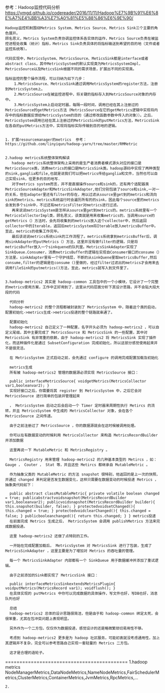 参考：Hadoop监控代码分析
    　https://ymgd.github.io/codereader/2016/11/11/Hadoop%E7%9B%91%E6%8E%A7%E4%BB%A3%E7%A0%81%E5%88%86%E6%9E%90/


    Hadoop监控机制围绕Metrics System、Metrics Source、Metrics Sink三个主要的角色展开。
    顾名思义，Metrics System负责协调监控体系各实体的运作，Metrics Source负责在被监控进程处收集（统计）指标，Metrics Sink负责具体的将指标输送到希望的目的地（文件或者监控系统等）。

    代码实现中，MetricsSystem、MetricsSource、MeticsSink都是interface或者abstract class，其中MetricsSystem的默认实现类为MetricsSystemImpl，MetricsSource以及MeticsSink根据不同的需求场景，扩展出不同的实现类。

    指标监控的整个操作流程，可以归纳为如下几步：
        1.MetricsSource、MetricsSink通过调用MetricsSystem的register方法，注册到MetricsSystem上。
        2.MetricsSource在被监控进程中，将关键的指标存入到MetricsSource对象的内存中。
        3.MetricsSystem上启动定时器，每隔一段时间，调用已经在其上注册过的MetricsSource的getMetrics方法（MetricsSource在它的getMetrics逻辑中实现将内存中的指标数据反馈给MetricsSystem的目的（通过修改函数参数中传入的对象））。之后，MetricsSystem调用已经在其上注册过的MetricsSink的putMetrics方法，MetricsSink在各自的putMetrics方法中，实现将指标实际传输到目的地的逻辑。


    1. 扩展resourcemanager的metrics  参考：https://github.com/linyiqun/hadoop-yarn/tree/master/RMMetric


    2.hadoop metrics系统整体架构解读
       hadoop metrics系统整体架构上采用的是生产者消费者模式源头对应的接口是MetricsSource类，消费metrics的接口是MetricsSink类。hadoop源码中实现了两种类型的sink,ganglia和file,也就是说我们可以把metrics传给ganglia和文件，当然也可以自己实现sink，往更多的目的地写.
       对于metrics system而言，并不是直接操作source和sink的，还有两个适配器类MetricsSourceAdapter和MetricsSinkAdapter,他们分别包装了source和sink,一对一的关系，但在adapter里还有filter的存在，用以过滤从source里get到的metrics和流向sink的metrics。metrics系统运行时会遍历所有的的sink，因此每个source里的metrics会发到多个sink中，不过还有metricsFilter对metrics进行过滤。
       再来说说metricsSystem是怎样从source里get到metrics的。metrics系统里有一个MetricsCollectorImpl类，顾名思义，该类就是用来收集metrics的，当调用source的getMetrics（）方法时，会先将收集到的metrics放入这个collector中，然后返回collector中的Iterable，返回后metricsSystem将Iterable放入metricsBuffer中。至此，metrics的收集工作完毕。
       最后该说说metrics系统sink的工作流程了。metrics系统拿到metricsBuffer后，调用sinkAdapter的putMetrics（）方法，这里并没有做filter的逻辑，只是将metricsBuffer放入一个sinkquene的队列里。MetricsSinkAdapter实现了SinkQueue.Consumer，消费metricsBuffer的逻辑在实现自Consumer接口的consume（）方法里。sinkAdapter里有一个守护线层，不断的从sinkQuene里取metricsBuffer,然后consume,filter的逻辑是在consume（)里做的，经过filter过滤出的metrics才会用来去调用fileSink的putmetrics()方法，至此，metrics就写入到文件里了。


    3.hadoop-metrics2 其实是 hadoop-common 工具包中的一个小模块，它设计了一个完整的metrics使用方案，工作中正好用到了，这里从代码层面分析下其设计思路，并不会贴大段大段的代码

      代码分析
      hadoop-metrics2 的整个流程都被封装到了 MetricsSystem 中，随着这个类的启动，配置初始化->metrics生成->metrics投递的整个链路就串通了。

      配置初始化
      hadoop-metrics2 自己定义了一种配置，名字开头必须为 hadoop-metrics2 ，可以自定义尾缀，其中主要完成了 MetricsSource 和 MetricsSink 的一些配置，其中对 MetricsSink 有非常重的依赖，由于 hadoop-metrics2 将 MetricsSink 实现了插件化，而这种插件化是通过 SubsetConfiguration 完成初始化，所以这部分感觉使用起来并不是很灵活。

      在 MetricsSystem 正式启动之前，会先通过 configure 的调用完成配置加载及初始化

      metrics生成
      所有被 hadoop-metrics2 管理的数据源必须实现 MetricsSource 接口：

      public interfaceMetricsSource{ voidgetMetrics(MetricsCollector var1,booleanvar2); }
      实现好接口之后，你需要将其 register 到 MetricsSystem 中，之后它会对 MetricsSource 进行简单的包装并管理起来

      ， MetricsSystem 启动之后会启动一个 Timer 定时器来周期性执行 Metircs 的流转，并且 MetricsSystem 中生成的 MetricsCollector 对象，会在各个 MetricsSource 之间传递。

      由于之前注册过了 MetricsSource ，你的数据源就会在这时候被调用处理。

      你可以在有数据变动的时候利用 MetricsCollector 来构造 MetricsRecordBuilder 并添加数据

      这里再说一下 MutableMetric 和 MetricsRegistry 。

      MetricsRegistry 用来管理 hadoop-metrics2 的几种基本类型的 Metircs ，如： Gauge ， Couter ， Stat 等，并且这些 Metircs 都继承自 MutableMetric 。

      作为抽象父类的 MutableMetric 的方法 snapshot 很特别，他返回的是上一次的快照，并通过 changed 来判定是否发生数据变化，这样只需要在数据变动的时候投递 Metrics ，抽象类代码如下：

      public abstract classMutableMetric{ private volatile boolean changed = true; publicabstractvoidsnapshot(MetricsRecordBuilder var1,booleanvar2); publicvoidsnapshot(MetricsRecordBuilder builder){ this.snapshot(builder, false); } protectedvoidsetChanged(){ this.changed = true; } protectedvoidclearChanged(){ this.changed = false; } publicbooleanchanged(){ return this.changed; } } metrics投递
      在前面完成 Metrics 生成之后， MetricsSystem 会调用 publishMetrics 方法来完成数据投递。

      这里 hadoop-metrics2 还做了点特别的工作。

      一开始在完成配置加载后， MetricsSystem 对 MetricsSink 进行了包装，生成了 MetricsSinkAdapter ，这里主要是为了增加对 Metrics 的吞吐量的管理。

      每一个 MetricsSinkAdapter 内部都有一个 SinkQueue 用于数据缓冲并添加了重试逻辑。

      由于之前添加的Sink都实现了 MetricsSink 接口：

      public interfaceMetricsSinkextendsMetricsPlugin{ voidputMetrics(MetricsRecord var1); voidflush(); }
      在具体实现的 putMetrics 中你可以完成数据的具体操作，写文件也好，写DB也好，消息队列也好

      总结
      hadoop-metrics2 总体的设计思路很简洁，但是由于和 hadoop-common 绑定太死，会很笨重，尤其在包冲突问题上表现明显。

      另外作为一个二方包，仅仅作为数据投递，感觉设计的还是略微繁琐切易用性不够。

      考虑到 hadoop-metrics2 更多是为 hadoop 社区服务，可能初衷就没考虑通用性，加上其逻辑并不复杂，完全可以参考思路自己实现一套轻量的 Metrics 二方包。

      这才是合理的造轮子。
===========================================
    1.hadoop metrics
        NodeManagerMetrics,DataNodeMetrics,NameNodeMetrics,FairSchedulerMetrics,ClusterMetrics,ContainerMetrics,JvmMetrics,RpcMetrics,...

    2.